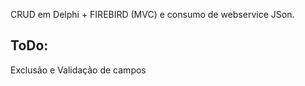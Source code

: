 CRUD em Delphi + FIREBIRD (MVC) e consumo de webservice JSon.

ToDo:
-----
Exclusão e Validação de campos
